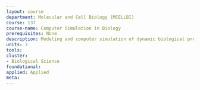 ```yaml
---
layout: course 
department: Molecular and Cell Biology (MCELLBI)
course: 137
course-name: Computer Simulation in Biology
prerequisites: None
description: Modeling and computer simulation of dynamic biological processes using special graphical interfaces requiring very little mathematical or computer experience. Models are drawn from the current literature to teach concepts and technique. The later part of the course is a workshop for student-selected individual projects. Computer work may be done at home or in the university laboratory.
units: 3
tools: 
cluster:
- Biological Science
foundational: 
applied: Applied
meta: 
---
```


